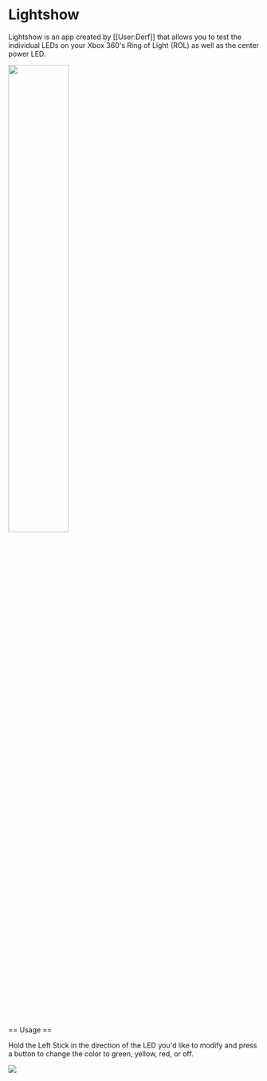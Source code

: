 # Lightshow
Lightshow is an app created by [[User:Derf]] that allows you to test the individual LEDs on your Xbox 360's Ring of Light (ROL) as well as the center power LED.

<img src="https://consolemods.org/wiki/images/5/58/Lightshow_Picture.png" width="49%" height="auto">

== Usage ==

Hold the Left Stick in the direction of the LED you'd like to modify and press a button to change the color to green, yellow, red, or off.

![](https://consolemods.org/wiki/File:Lightshow_Demo.gif)
